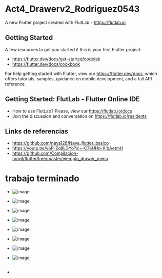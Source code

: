 # Act4_Drawerv2_Rodriguez0543

A new Flutter project created with FlutLab - https://flutlab.io

## Getting Started

A few resources to get you started if this is your first Flutter project:

- https://flutter.dev/docs/get-started/codelab
- https://flutter.dev/docs/cookbook

For help getting started with Flutter, view our
https://flutter.dev/docs, which offers tutorials,
samples, guidance on mobile development, and a full API reference.

## Getting Started: FlutLab - Flutter Online IDE

- How to use FlutLab? Please, view our https://flutlab.io/docs
- Join the discussion and conversation on https://flutlab.io/residents

## Links de referencias
- https://github.com/nava128/Nava_flutter_basico
- https://youtu.be/yaP-Zq8LGYo?si=-C7aUHp-KIbAetmH
- https://github.com/Compilacion-movil/flutter/tree/master/ejemplo_drawer_menu
  
# trabajo terminado
- ![image](https://github.com/OneDavidrdz131/UIIACT4DRAWER2/assets/143547422/40c6733c-7e97-4aba-b870-db6ed3ade87e)
- ![image](https://github.com/OneDavidrdz131/UIIACT4DRAWER2/assets/143547422/bc7a12f8-4130-40b5-ae14-146547d14721)
- ![image](https://github.com/OneDavidrdz131/UIIACT4DRAWER2/assets/143547422/07bf8bb7-0526-44b8-809b-0469c4048c8c)
- ![image](https://github.com/OneDavidrdz131/UIIACT4DRAWER2/assets/143547422/cf9f06bd-0b2f-4b88-9bbf-8c191db5ed24)
- ![image](https://github.com/OneDavidrdz131/UIIACT4DRAWER2/assets/143547422/9e7b381c-a8ee-467a-94d4-1a0d6388e58b)
- ![image](https://github.com/OneDavidrdz131/UIIACT4DRAWER2/assets/143547422/b244a771-b002-4d31-b556-df501ff3a603)
- ![image](https://github.com/OneDavidrdz131/UIIACT4DRAWER2/assets/143547422/31e50b29-4ab3-4e63-bb1f-fb77872c4433)
- ![image](https://github.com/OneDavidrdz131/UIIACT4DRAWER2/assets/143547422/ce08e574-14d9-4573-a87c-ed2bc9d91848)









 
- ##
